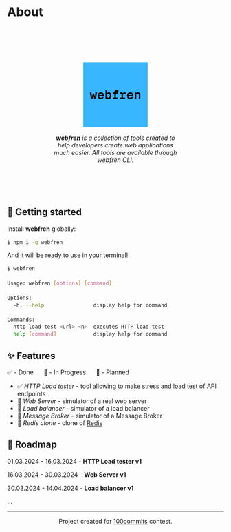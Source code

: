 # About

<div align="center" style="margin: 100px">
  <img src="https://raw.githubusercontent.com/brtlmiej/webfren/master/assets/webfren.png" width="150">
  <p>
    <i><b>webfren</b> is a collection of tools created to help developers create web applications much easier. All tools are available through webfren CLI.</i>
  <p>
</div>

## 🚀 Getting started

Install __webfren__ globally:

```bash
$ npm i -g webfren
```

And it will be ready to use in your terminal!

```bash
$ webfren

Usage: webfren [options] [command]

Options:
  -h, --help                display help for command

Commands:
  http-load-test <url> <n>  executes HTTP load test
  help [command]            display help for command
```

## ✨ Features

✅ - Done &nbsp;&nbsp;&nbsp;&nbsp; 🔄 - In Progress &nbsp;&nbsp;&nbsp;&nbsp; 📝 - Planned

- ✅ _HTTP Load tester_ - tool allowing to make stress and load test of API endpoints
- 🔄 _Web Server_ - simulator of a real web server
- 📝 _Load balancer_ - simulator of a load balancer
- 📝 _Message Broker_ - simulator of a Message Broker
- 📝 _Redis clone_ - clone of [Redis](https://redis.io/)

## 🚧 Roadmap

01.03.2024 - 16.03.2024 - __HTTP Load tester v1__

16.03.2024 - 30.03.2024 - __Web Server v1__

30.03.2024 - 14.04.2024 - __Load balancer v1__

...

<hr>
<div align="center">Project created for <a href="https://100commitow.pl/" target="_blank">100commits</a> contest.</div>
